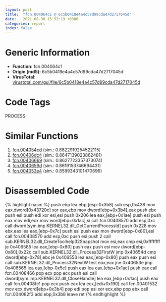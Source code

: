 ```yaml
---
layout: post
title:  "fcn.004064c1 @ 6c5b0418e4a4c57d99cda47d2717045d"
date:   2021-08-30 15:52:19 +0300
categories: report
index: false
---
```


# Generic Information
- **Function:** fcn.004064c1
- **Origin (md5):** 6c5b0418e4a4c57d99cda47d2717045d
- **VirusTotal:** [virustotal.com/gui/file/6c5b0418e4a4c57d99cda47d2717045d][virustotal_ref]

# Code Tags
<span class="tag" id="PROCESS">PROCESS</span>


# Similar Functions

1. [fcn.004054cd][similar_1_ref] (sim.: 0.8822919254522115)
2. [fcn.00406dc4][similar_2_ref] (sim.: 0.8647139023862481)
3. [fcn.00406669][similar_3_ref] (sim.: 0.8627723357373074)
4. [fcn.0040659d][similar_4_ref] (sim.: 0.8619153746694431)
5. [fcn.004053e4][similar_5_ref] (sim.: 0.8589343101470696)


# Disassembled Code

{% highlight nasm %}
push ebp
lea ebp,[esp-0x3b8]
sub esp,0x438
mov eax,dword[0x43720c]
xor eax,ebp
mov dword[ebp+0x3b4],eax
push ebx
push esi
push edi
xor esi,esi
push 0x206
lea eax,[ebp+0x1ae]
push esi
push eax
mov edi,ecx
mov word[ebp+0x1ac],si
call fcn.00408570
add esp,0xc
call dword[sym.imp.KERNEL32.dll_GetCurrentProcessId]
push 0x228
mov ebx,eax
lea eax,[ebp-0x7c]
push esi
push eax
mov dword[ebp-0x80],esi
call fcn.00408570
add esp,0xc
push esi
push 2
call sub.KERNEL32.dll_CreateToolhelp32Snapshot
mov esi,eax
cmp esi,0xffffffff
je 0x406585
lea eax,[ebp-0x80]
push eax
push esi
mov dword[ebp-0x80],0x22c
call sub.KERNEL32.dll_Process32FirstW
jmp 0x40654d
cmp dword[ebp-0x78],ebx
je 0x406553
lea eax,[ebp-0x80]
push eax
push esi
call sub.KERNEL32.dll_Process32NextW
test eax,eax
jne 0x40653e
jmp 0x406565
lea eax,[ebp-0x5c]
push eax
lea eax,[ebp+0x1ac]
push eax
call fcn.00408466
pop ecx
pop ecx
push esi
call dword[sym.imp.KERNEL32.dll_CloseHandle]
lea eax,[ebp+0x1ac]
push eax
call fcn.00408fe1
pop ecx
push eax
lea ecx,[edi+0x190]
call fcn.00401532
mov ecx,dword[ebp+0x3b4]
pop edi
pop esi
xor ecx,ebp
pop ebx
call fcn.004082f3
add ebp,0x3b8
leave 
ret 
{% endhighlight %}


[similar_1_ref]: /report/fcn.004054cd@6c5b0418e4a4c57d99cda47d2717045d
[similar_2_ref]: /report/fcn.00406dc4@6c5b0418e4a4c57d99cda47d2717045d
[similar_3_ref]: /report/fcn.00406669@6c5b0418e4a4c57d99cda47d2717045d
[similar_4_ref]: /report/fcn.0040659d@6c5b0418e4a4c57d99cda47d2717045d
[similar_5_ref]: /report/fcn.004053e4@6c5b0418e4a4c57d99cda47d2717045d
[virustotal_ref]: https://www.virustotal.com/gui/file/6c5b0418e4a4c57d99cda47d2717045d
